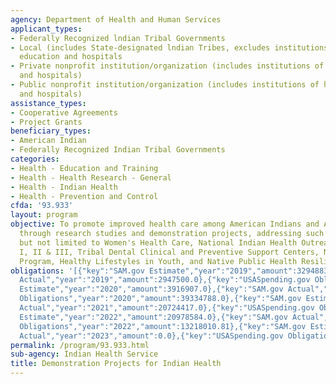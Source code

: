 ```yaml
---
agency: Department of Health and Human Services
applicant_types:
- Federally Recognized lndian Tribal Governments
- Local (includes State-designated lndian Tribes, excludes institutions of higher
  education and hospitals
- Private nonprofit institution/organization (includes institutions of higher education
  and hospitals)
- Public nonprofit institution/organization (includes institutions of higher education
  and hospitals)
assistance_types:
- Cooperative Agreements
- Project Grants
beneficiary_types:
- American Indian
- Federally Recognized Indian Tribal Governments
categories:
- Health - Education and Training
- Health - Health Research - General
- Health - Indian Health
- Health - Prevention and Control
cfda: '93.933'
layout: program
objective: To promote improved health care among American Indians and Alaska Natives
  through research studies and demonstration projects, addressing such issues as,
  but not limited to Women's Health Care, National Indian Health Outreach and Education
  I, II & III, Tribal Dental Clinical and Preventive Support Centers, National HIV
  Program, Healthy Lifestyles in Youth, and Native Public Health Resilience.
obligations: '[{"key":"SAM.gov Estimate","year":"2019","amount":3294883.0},{"key":"SAM.gov
  Actual","year":"2019","amount":2947500.0},{"key":"USASpending.gov Obligations","year":"2019","amount":40731278.0},{"key":"SAM.gov
  Estimate","year":"2020","amount":3916907.0},{"key":"SAM.gov Actual","year":"2020","amount":3332469.0},{"key":"USASpending.gov
  Obligations","year":"2020","amount":39334788.0},{"key":"SAM.gov Estimate","year":"2021","amount":20724417.0},{"key":"SAM.gov
  Actual","year":"2021","amount":20724417.0},{"key":"USASpending.gov Obligations","year":"2021","amount":25650111.7},{"key":"SAM.gov
  Estimate","year":"2022","amount":20978584.0},{"key":"SAM.gov Actual","year":"2022","amount":21297491.0},{"key":"USASpending.gov
  Obligations","year":"2022","amount":13218010.81},{"key":"SAM.gov Estimate","year":"2023","amount":30909925.0},{"key":"SAM.gov
  Actual","year":"2023","amount":0.0},{"key":"USASpending.gov Obligations","year":"2023","amount":16000129.37}]'
permalink: /program/93.933.html
sub-agency: Indian Health Service
title: Demonstration Projects for Indian Health
---
```

